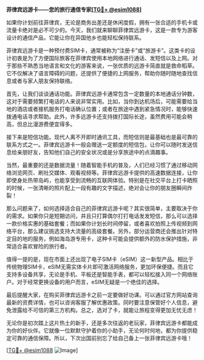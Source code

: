 **菲律宾远游卡——您的旅行通信专家[[TG💪+ @esim1088](https://t.me/s/esim1088)]**

如果你计划前往菲律宾，无论是商务出差还是休闲度假，拥有一张合适的手机卡或流量卡绝对是必不可少的。今天，我们就来聊聊菲律宾远游卡，这是一款专为游客设计的通信产品，它能让你在异国他乡也能轻松保持联系。

菲律宾远游卡是一种预付费SIM卡，通常被称为“注册卡”或“旅游卡”。这类卡的设计初衷是为了方便国际旅客在菲律宾使用本地网络进行通话、发短信以及上网。对于那些不熟悉当地语言和文化的游客来说，一张优质的远游卡简直就是救命稻草。它不仅解决了语言障碍的问题，还提供了便捷的上网服务，帮助你随时随地查找信息或者与家人朋友保持联络。

首先，让我们谈谈通话功能。菲律宾远游卡通常包含一定数量的本地通话分钟数，这对于需要频繁打电话的人来说非常实用。比如，当你到达机场后，可能需要给当地的酒店或者接机服务打电话确认位置；或者在旅途中遇到紧急情况时，能够快速拨通电话寻求帮助。此外，许多远游卡还支持拨打国际长途，虽然费用可能会稍高，但总比漫游费便宜得多。

接下来是短信功能。现代人离不开即时通讯工具，而短信则是最基础也是最可靠的联系方式之一。菲律宾远游卡一般会赠送一定额度的短信包，让你可以随时发送信息给亲朋好友，告知他们自己的安全状况或是分享旅途中的点滴趣事。

当然，最重要的还是数据流量！随着智能手机的普及，人们已经习惯了通过移动网络浏览网页、刷社交媒体、观看视频等。菲律宾远游卡提供的高速数据连接，让你即使身处热带岛屿，也能享受到流畅的互联网体验。特别是在社交平台上打卡晒照的时候，一张清晰的照片配上一段有趣的文字描述，绝对会让你的朋友圈瞬间炸裂！

那么问题来了，如何选择适合自己的菲律宾远游卡呢？其实很简单，主要取决于你的需求。如果你只是短期访问，并且只打算偶尔打打电话发发短信，那么可以选择一款价格实惠的基础套餐；而如果你计划长时间停留，或者喜欢拍照上传视频到网络平台，那么建议挑选支持大流量的高级套餐。另外，部分运营商还会推出针对特定目的地的服务，例如海岛游专用卡，这种卡可能会提供额外的防水保护措施，非常适合喜欢冒险的旅行者。

值得一提的是，现在市面上还出现了电子SIM卡（eSIM）这一新型产品。相比于传统物理SIM卡，eSIM无需实体卡片即可激活网络服务，更加环保便捷。而且它支持多设备共享，无论是手机、平板还是智能手表，都可以轻松接入同一个网络账户。对于经常更换设备的用户而言，eSIM无疑是一个绝佳的选择。

最后提醒大家，在购买菲律宾远游卡之前一定要做好功课。可以通过官方网站查询最新的资费详情，也可以咨询客服了解优惠政策。同时要注意保管好个人信息，避免泄露给不可信的第三方机构。总之，选对了卡，就能让旅程变得更加无忧无虑！

无论你是初次踏上这片热土的新手，还是多次往返的老玩家，菲律宾远游卡都能成为你的好伙伴。它就像一位默默守护着你的小助手，无论何时何地，都为你提供稳定可靠的通信保障。所以，下次出国前别忘了给自己备上一张菲律宾远游卡哦！

[[TG💪+ @esim1088](https://t.me/s/esim1088) ![Image](https://i.postimg.cc/4NQfJmqS/Snipaste-2025-05-13-00-14-12.png)]